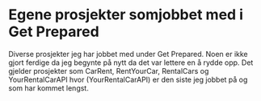 # Egene prosjekter somjobbet med i Get Prepared
  Diverse prosjekter jeg har jobbet med under Get Prepared.
  Noen er ikke gjort ferdige da jeg begynte på nytt da det var lettere en å rydde opp.
  Det gjelder prosjekter som CarRent, RentYourCar, RentalCars og YourRentalCarAPI hvor (YourRentalCarAPI) er den siste jeg jobbet på og som har kommet lengst. 
##
 
